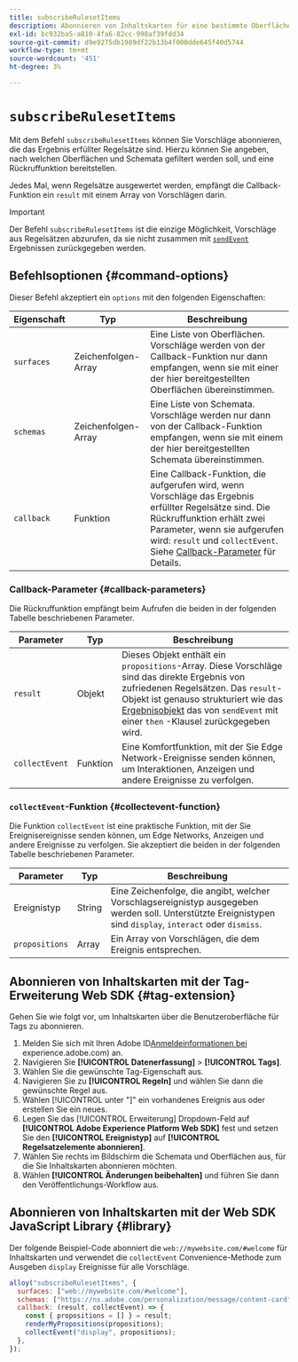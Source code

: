 ```yaml
---
title: subscribeRulesetItems
description: Abonnieren von Inhaltskarten für eine bestimmte Oberfläche mit dem Befehl „subscribeRuleSetItems“.
exl-id: bc932ba5-a810-4fa6-82cc-998af39fdd34
source-git-commit: d9e9275db1989df22b13b4f000dde645f40d5744
workflow-type: tm+mt
source-wordcount: '451'
ht-degree: 3%

---
```


# `subscribeRulesetItems`

Mit dem Befehl `subscribeRulesetItems` können Sie Vorschläge abonnieren, die das Ergebnis erfüllter Regelsätze sind. Hierzu können Sie angeben, nach welchen Oberflächen und Schemata gefiltert werden soll, und eine Rückruffunktion bereitstellen.

Jedes Mal, wenn Regelsätze ausgewertet werden, empfängt die Callback-Funktion ein `result` mit einem Array von Vorschlägen darin.

>[!IMPORTANT]
>
>Der Befehl `subscribeRulesetItems` ist die einzige Möglichkeit, Vorschläge aus Regelsätzen abzurufen, da sie nicht zusammen mit [`sendEvent`](sendevent/overview.md) Ergebnissen zurückgegeben werden.

## Befehlsoptionen {#command-options}

Dieser Befehl akzeptiert ein `options` mit den folgenden Eigenschaften:

| Eigenschaft | Typ | Beschreibung |
| --- | --- | --- |
| `surfaces` | Zeichenfolgen-Array | Eine Liste von Oberflächen. Vorschläge werden von der Callback-Funktion nur dann empfangen, wenn sie mit einer der hier bereitgestellten Oberflächen übereinstimmen. |
| `schemas` | Zeichenfolgen-Array | Eine Liste von Schemata. Vorschläge werden nur dann von der Callback-Funktion empfangen, wenn sie mit einem der hier bereitgestellten Schemata übereinstimmen. |
| `callback` | Funktion | Eine Callback-Funktion, die aufgerufen wird, wenn Vorschläge das Ergebnis erfüllter Regelsätze sind. Die Rückruffunktion erhält zwei Parameter, wenn sie aufgerufen wird: `result` und `collectEvent`. Siehe [Callback-Parameter](#callback-parameters) für Details. |

### Callback-Parameter {#callback-parameters}

Die Rückruffunktion empfängt beim Aufrufen die beiden in der folgenden Tabelle beschriebenen Parameter.

| Parameter | Typ | Beschreibung |
| --- | --- | --- |
| `result` | Objekt | Dieses Objekt enthält ein `propositions`-Array.  Diese Vorschläge sind das direkte Ergebnis von zufriedenen Regelsätzen. Das `result`-Objekt ist genauso strukturiert wie das [Ergebnisobjekt](command-responses.md) das von `sendEvent` mit einer `then` -Klausel zurückgegeben wird. |
| `collectEvent` | Funktion | Eine Komfortfunktion, mit der Sie Edge Network-Ereignisse senden können, um Interaktionen, Anzeigen und andere Ereignisse zu verfolgen. |

### `collectEvent`-Funktion {#collectevent-function}

Die Funktion `collectEvent` ist eine praktische Funktion, mit der Sie Ereignisereignisse senden können, um Edge Networks, Anzeigen und andere Ereignisse zu verfolgen. Sie akzeptiert die beiden in der folgenden Tabelle beschriebenen Parameter.

| Parameter | Typ | Beschreibung |
| --- | --- | --- |
| Ereignistyp | String | Eine Zeichenfolge, die angibt, welcher Vorschlagsereignistyp ausgegeben werden soll. Unterstützte Ereignistypen sind `display`, `interact` oder `dismiss`. |
| `propositions` | Array | Ein Array von Vorschlägen, die dem Ereignis entsprechen. |

## Abonnieren von Inhaltskarten mit der Tag-Erweiterung Web SDK {#tag-extension}

Gehen Sie wie folgt vor, um Inhaltskarten über die Benutzeroberfläche für Tags zu abonnieren.

1. Melden Sie sich mit Ihren Adobe ID[Anmeldeinformationen bei ](https://experience.adobe.com)experience.adobe.com) an.
1. Navigieren Sie **[!UICONTROL Datenerfassung]** > **[!UICONTROL Tags]**.
1. Wählen Sie die gewünschte Tag-Eigenschaft aus.
1. Navigieren Sie zu **[!UICONTROL Regeln]** und wählen Sie dann die gewünschte Regel aus.
1. Wählen [!UICONTROL  unter &quot;]&quot; ein vorhandenes Ereignis aus oder erstellen Sie ein neues.
1. Legen Sie das [!UICONTROL Erweiterung] Dropdown-Feld auf **[!UICONTROL Adobe Experience Platform Web SDK]** fest und setzen Sie den **[!UICONTROL Ereignistyp]** auf **[!UICONTROL Regelsatzelemente abonnieren]**.
1. Wählen Sie rechts im Bildschirm die Schemata und Oberflächen aus, für die Sie Inhaltskarten abonnieren möchten.
1. Wählen **[!UICONTROL Änderungen beibehalten]** und führen Sie dann den Veröffentlichungs-Workflow aus.

## Abonnieren von Inhaltskarten mit der Web SDK JavaScript Library {#library}

Der folgende Beispiel-Code abonniert die `web://mywebsite.com/#welcome` für Inhaltskarten und verwendet die `collectEvent` Convenience-Methode zum Ausgeben `display` Ereignisse für alle Vorschläge.

```js
alloy("subscribeRulesetItems", {
  surfaces: ["web://mywebsite.com/#welcome"],
  schemas: ["https://ns.adobe.com/personalization/message/content-card"],
  callback: (result, collectEvent) => {
    const { propositions = [] } = result;
    renderMyPropositions(propositions);
    collectEvent("display", propositions);    
  },
});
```
